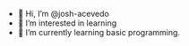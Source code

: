 - 👋 Hi, I’m @josh-acevedo
- 👀 I’m interested in learning
- 🌱 I’m currently learning basic programming.
<!---
josh-acevedo/josh-acevedo is a ✨ special ✨ repository because its `README.md` (this file) appears on your GitHub profile.
You can click the Preview link to take a look at your changes.
--->
